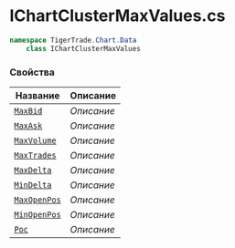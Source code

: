 
# IChartClusterMaxValues.cs
```csharp
namespace TigerTrade.Chart.Data  
    class IChartClusterMaxValues
```

### Свойства
| Название | Описание |
| --- | --- |
| [`MaxBid`](./Свойства/MaxBid.md) | *Описание* |
| [`MaxAsk`](./Свойства/MaxAsk.md) | *Описание* |
| [`MaxVolume`](./Свойства/MaxVolume.md) | *Описание* |
| [`MaxTrades`](./Свойства/MaxTrades.md) | *Описание* |
| [`MaxDelta`](./Свойства/MaxDelta.md) | *Описание* |
| [`MinDelta`](./Свойства/MinDelta.md) | *Описание* |
| [`MaxOpenPos`](./Свойства/MaxOpenPos.md) | *Описание* |
| [`MinOpenPos`](./Свойства/MinOpenPos.md) | *Описание* |
| [`Poc`](./Свойства/Poc.md) | *Описание* |
